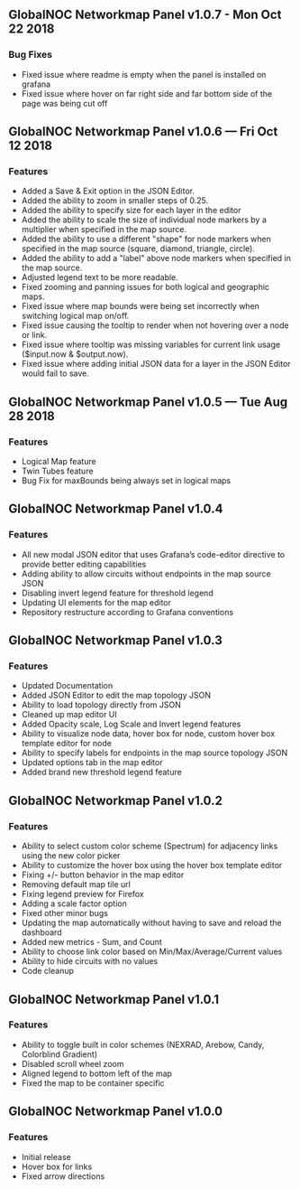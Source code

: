 ## GlobalNOC Networkmap Panel v1.0.7 - Mon Oct 22 2018

### Bug Fixes

* Fixed issue where readme is empty when the panel is installed on grafana
* Fixed issue where hover on far right side and far bottom side of the page was being cut off

## GlobalNOC Networkmap Panel v1.0.6 — Fri Oct 12 2018

### Features

* Added a Save & Exit option in the JSON Editor.
* Added the ability to zoom in smaller steps of 0.25.
* Added the ability to specify size for each layer in the editor
* Added the ability to scale the size of individual node markers by a multiplier when specified in the map source.
* Added the ability to use a different "shape" for node markers when specified in the map source (square, diamond, triangle, circle).
* Added the ability to add a "label" above node markers when specified in the map source.
* Adjusted legend text to be more readable.
* Fixed zooming and panning issues for both logical and geographic maps.
* Fixed issue where map bounds were being set incorrectly when switching logical map on/off.
* Fixed issue causing the tooltip to render when not hovering over a node or link.
* Fixed issue where tooltip was missing variables for current link usage ($input.now & $output.now).
* Fixed issue where adding initial JSON data for a layer in the JSON Editor would fail to save.

## GlobalNOC Networkmap Panel v1.0.5 — Tue Aug 28 2018

### Features

* Logical Map feature
* Twin Tubes feature
* Bug Fix for maxBounds being always set in logical maps

## GlobalNOC Networkmap Panel v1.0.4

### Features

* All new modal JSON editor that uses Grafana’s code-editor directive to provide better editing capabilities
* Adding ability to allow circuits without endpoints in the map source JSON
* Disabling invert legend feature for threshold legend 
* Updating UI elements for the map editor
* Repository restructure according to Grafana conventions

## GlobalNOC Networkmap Panel v1.0.3

### Features

* Updated Documentation
* Added JSON Editor to edit the map topology JSON
* Ability to load topology directly from JSON
* Cleaned up map editor UI
* Added Opacity scale, Log Scale and Invert legend features
* Ability to visualize node data, hover box for node, custom hover box template editor for node
* Ability to specify labels for endpoints in the map source topology JSON
* Updated options tab in the map editor
* Added brand new threshold legend feature

## GlobalNOC Networkmap Panel v1.0.2

### Features

* Ability to select custom color scheme (Spectrum) for adjacency links using the new color picker
* Ability to customize the hover box using the hover box template editor
* Fixing +/- button behavior in the map editor
* Removing default map tile url
* Fixing legend preview for Firefox
* Adding a scale factor option
* Fixed other minor bugs
* Updating the map automatically without having to save and reload the dashboard
* Added new metrics - Sum, and Count
* Ability to choose link color based on Min/Max/Average/Current values
* Ability to hide circuits with no values
* Code cleanup

## GlobalNOC Networkmap Panel v1.0.1

### Features

* Ability to toggle built in color schemes  (NEXRAD, Arebow, Candy, Colorblind Gradient)
* Disabled scroll wheel zoom
* Aligned legend to bottom left of the map
* Fixed the map to be container specific

## GlobalNOC Networkmap Panel v1.0.0

### Features

* Initial release
* Hover box for links
* Fixed arrow directions
